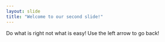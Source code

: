 ```yaml
---
layout: slide
title: "Welcome to our second slide!"
---
```

Do what is right not what is easy!
Use the left arrow to go back!
